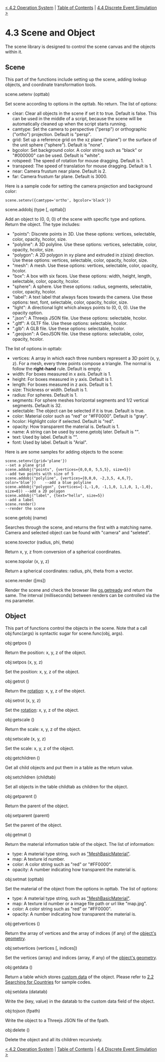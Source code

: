 [< 4.2 Operation System](4.2_operation_system.md) | [Table of Contents](readme.md) | [4.4 Discrete Event Simulation >](4.4_discrete_event_simulation.md)

# 4.3 Scene and Object
The scene library is designed to control the scene canvas and the objects within it.

## <a id='scene'>Scene</a>
This part of the functions include setting up the scene, adding lookup objects, and coordinate transformation tools.

<a id='scene.setenv'> scene.setenv (opttab) </a>

Set scene according to options in the opttab. No return. The list of options:
- clear: Clear all objects in the scene if set it to true. Default is false. This can be used in the middle of a script, because the scene will be automatically cleaned up when the script starts running.
- camtype: Set the camera to perspective ("persp") or orthographic ("ortho") projection. Default is "persp".
- grid: Set up a reference grid on the xz plane ("plane") or the surface of the unit sphere ("sphere"). Default is "none".
- bgcolor: Set background color. A color string such as "black" or "#000000" can be used. Default is "white".
- rotspeed: The speed of rotation for mouse dragging. Default is 1.
- transpeed: The speed of translation for mouse dragging. Default is 1.
- near: Camera frustum near plane. Default is 2.
- far: Camera frustum far plane. Default is 3000.

Here is a sample code for setting the camera projection and background color:
```
scene.setenv({camtype='ortho', bgcolor='black'})
```

<a id='scene.addobj'> scene.addobj (type [, opttab]) </a>

Add an object to (0, 0, 0) of the scene with specific type and options. Return the object. The type includes: 
- "points": Discrete points in 3D. Use these options: vertices, selectable, color, opacity, hcolor, size.
- "polyline": A 3D polyline. Use these options: vertices, selectable, color, opacity, hcolor, size.
- "polygon": A 2D polygon in xy plane and extruded in z(size) direction. Use these options: vertices, selectable, color, opacity, hcolor, size.
- "mesh": A mesh. Use these options: vertices, selectable, color, opacity, hcolor.
- "box":  A box with six faces. Use these options: width, height, length, selectable, color, opacity, hcolor.
- "sphere": A sphere. Use these options: radius, segments, selectable, color, opacity, hcolor.
- "label": A text label that always faces towards the camera. Use these options: text, font, selectable, color, opacity, hcolor, size.
- "light": A directional light which always points to (0, 0, 0). Use the opacity option.
- ".json": A Threejs JSON file. Use these options: selectable, hcolor.
- ".gltf": A GLTF file. Use these options: selectable, hcolor.
- ".glb": A GLB file. Use these options: selectable, hcolor.
- ".geojson": A GeoJSON file. Use these options: selectable, color, opacity, hcolor.

The list of options in opttab:

- vertices: A array in which each three numbers represent a 3D point (x, y, z). For a mesh, every three points compose a triangle. The normal is follow the **right-hand** rule. Default is empty.
- width: For boxes measured in x axis. Default is 1.
- height: For boxes measured  in y axis. Default is 1.
- length: For boxes measured  in z axis. Default is 1.
- size: Thickness or width. Default is 1.
- radius: For spheres. Default is 1.
- segments: For sphere meshes horizontal segments and 1/2 vertical segments. Default is 32.
- selectable: The object can be selected if it is true. Default is true.
- color: Material color such as "red" or "#FF0000". Default is "gray".
- hcolor: Highlight color if selected. Default is "red".
- opacity: How transparent the material is. Default is 1.
- name: A string can be used by scene.getobj later. Default is "".
- text: Used by label. Default is "".
- font: Used by label. Default is "Arial".

Here is are some samples for adding objects to the scene:
```
scene.setenv({grid='plane'})                                                 --set a plane grid
scene.addobj("points", {vertices={0,0,0, 5,5,5}, size=5})                    --add two points with size of 5
scene.addobj("polyline", {vertices={0,0,0, -2,3,5, 4,6,7}, color='blue'})    --add a blue polyline
scene.addobj("polygon", {vertices={-1,-1,0, -1,1,0, 1,1,0, 1,-1,0}, size=0}) --add a 2D polygon
scene.addobj("label", {text="hello", size=5})                                --add a label
scene.render()                                                               --render the scene
```

<a id='scene.getobj'> scene.getobj (name) </a>

Searches through the scene, and returns the first with a matching name. Camera and selected object can be found with "camera" and "seleted".

<a id='scene.tovector'> scene.tovector (radius, phi, theta) </a>

Return x, y, z from conversion of a spherical coordinates.

<a id='scene.topolar'> scene.topolar (x, y, z) </a>

Return a spherical coordinates: radius, phi, theta from a vector.

<a id='scene.render'> scene.render ([ms]) </a>

Render the scene and check the browser like [os.getready](4.2_operation_system.md#os.getready) and return the same. The interval (milliseconds) between renders can be controlled via the ms parameter.

## Object
This part of functions control the objects in the scene. Note that a call obj:func(args) is syntactic sugar for scene.func(obj, args).

<a id='obj:getpos'> obj:getpos () </a>

Return the position: x, y, z of the object.

<a id='obj:setpos'> obj:setpos (x, y, z) </a>

Set the position: x, y, z of the object.

<a id='obj:getrot'> obj:getrot () </a>

Return the [rotation](3.4_navigating_scenes): x, y, z of the object.

<a id='obj:setrot'> obj:setrot (x, y, z) </a>

Set the [rotation](3.4_navigating_scenes): x, y, z of the object.

<a id='obj:getscale'> obj:getscale () </a>

Return the scale: x, y, z of the object.

<a id='obj:setscale'> obj:setscale (x, y, z) </a>

Set the scale: x, y, z of the object.

<a id='obj:getchildren'> obj:getchildren () </a>

Get all child objects and put them in a table as the return value.

<a id='obj:setchildren'> obj:setchildren (childtab) </a>

Set all objects in the table childtab as children for the object.

<a id='obj:getparent'> obj:getparent () </a>

Return the parent of the object.

<a id='obj:setparent'> obj:setparent (parent) </a>

Set the parent of the object.

<a id='obj:getmat'> obj:getmat () </a>

Return the material information table of the object. The list of information:
- type: A material type string, such as <a href="https://threejs.org/docs/#api/en/materials/MeshBasicMaterial" target="_blank">"MeshBasicMaterial"</a>.
- map: A texture id number.
- color: A color string such as "red" or "#FF0000".
- opacity: A number indicating how transparent the material is.

<a id='obj:setmat'> obj:setmat (opttab) </a>

Set the material of the object from the options in opttab. The list of options:
- type: A material type string, such as <a href="https://threejs.org/docs/#api/en/materials/MeshBasicMaterial" target="_blank">"MeshBasicMaterial"</a>.
- map: A texture id number or a image file path or url like "map.jpg".
- color: A color string such as "red" or "#FF0000".
- opacity: A number indicating how transparent the material is.

<a id='obj:getvertices'> obj:getvertices () </a>

Return the array of vertices and the array of indices (if any) of the <a href="https://threejs.org/docs/#api/en/core/BufferGeometry" target="_blank">object's geometry</a>. 

<a id='obj:setvertices'> obj:setvertices (vertices [, indices]) </a>

Set the vertices (array) and indices (array, if any) of the <a href="https://threejs.org/docs/#api/en/core/BufferGeometry" target="_blank">object's geometry</a>. 

<a id='obj:getdata'> obj:getdata () </a>

Return a table which stores <a href="https://threejs.org/docs/#api/en/core/Object3D.userData" target="_blank">custom data</a> of the object. Please refer to [2.2 Searching for Countries](2.2_searching_for_countries.md) for sample codes.

<a id='obj:setdata'> obj:setdata (datatab) </a>

Write the (key, value) in the datatab to the custom data field of the object.

<a id='obj:tojson'> obj:tojson (fpath) </a>

Write the object to a Threejs JSON file of the fpath.

<a id='obj:delete'> obj:delete () </a>

Delete the object and all its children recursively. 

[< 4.2 Operation System](4.2_operation_system.md) | [Table of Contents](readme.md) | [4.4 Discrete Event Simulation >](4.4_discrete_event_simulation.md)